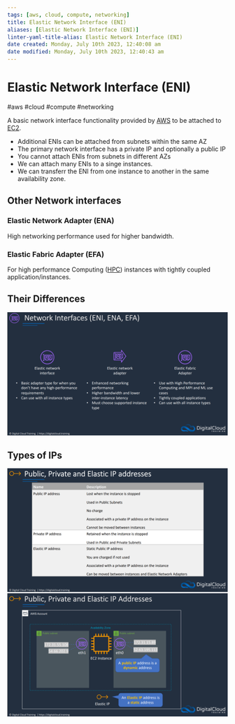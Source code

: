 ```yaml
---
tags: [aws, cloud, compute, networking]
title: Elastic Network Interface (ENI)
aliases: [Elastic Network Interface (ENI)]
linter-yaml-title-alias: Elastic Network Interface (ENI)
date created: Monday, July 10th 2023, 12:40:08 am
date modified: Monday, July 10th 2023, 12:40:43 am
---
```

# Elastic Network Interface (ENI)
#aws #cloud #compute #networking 

A basic network interface functionality provided by [AWS](Cloud%20Computing/AWS/AWS.md) to be attached to [EC2](Cloud%20Computing/AWS/Compute/EC2.md).

- Additional ENIs can be attached from subnets within the same AZ
- The primary network interface has a private IP and optionally a public IP
- You cannot attach ENIs from subnets in different AZs
- We can attach many ENIs to a singe instances.
- We can transferr the ENI from one instance to another in the same availability zone.



## Other Network interfaces

### Elastic Network Adapter (ENA)
High networking performance used for higher bandwidth.

### Elastic Fabric Adapter (EFA)
For high performance Computing ([HPC](HPC)) instances with tightly coupled application/instances.

## Their Differences

![](Attachments/Pasted%20image%2020230305204234.png)



## Types of IPs

![](Attachments/Pasted%20image%2020230305210806.png)
![](Attachments/Pasted%20image%2020230305210821.png)

